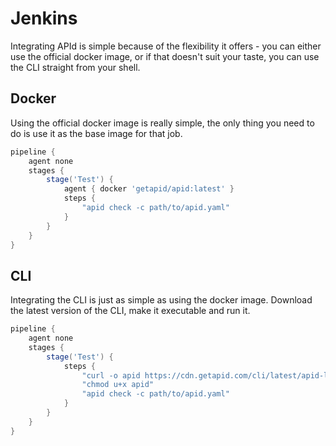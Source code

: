 # Jenkins

Integrating APId is simple because of the flexibility it offers - you can either use the official docker image, or if that doesn't suit your taste, you can use the CLI straight from your shell.

## Docker

Using the official docker image is really simple, the only thing you need to do is use it as the base image for that job.   
  


```groovy
pipeline {
    agent none
    stages {
        stage('Test') {
            agent { docker 'getapid/apid:latest' }
            steps {
                "apid check -c path/to/apid.yaml"
            }
        }
    }
}
```

## CLI

Integrating the CLI is just as simple as using the docker image. Download the latest version of the CLI, make it executable and run it.   
  


```groovy
pipeline {
    agent none
    stages {
        stage('Test') {
            steps {
                "curl -o apid https://cdn.getapid.com/cli/latest/apid-latest-linux-amd64"
                "chmod u+x apid"
                "apid check -c path/to/apid.yaml"
            }
        }
    }
}
```

